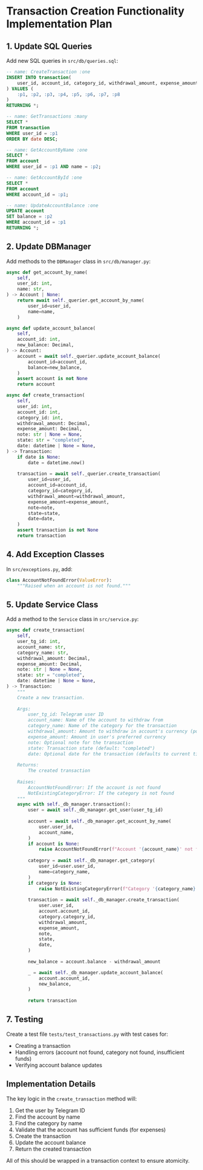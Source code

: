 # Transaction Creation Functionality Implementation Plan

## 1. Update SQL Queries

Add new SQL queries in `src/db/queries.sql`:

```sql
-- name: CreateTransaction :one
INSERT INTO transaction(
    user_id, account_id, category_id, withdrawal_amount, expense_amount, note, state, date
) VALUES (
    :p1, :p2, :p3, :p4, :p5, :p6, :p7, :p8
)
RETURNING *;

-- name: GetTransactions :many
SELECT *
FROM transaction
WHERE user_id = :p1
ORDER BY date DESC;

-- name: GetAccountByName :one
SELECT *
FROM account
WHERE user_id = :p1 AND name = :p2;

-- name: GetAccountById :one
SELECT *
FROM account
WHERE account_id = :p1;

-- name: UpdateAccountBalance :one
UPDATE account
SET balance = :p2
WHERE account_id = :p1
RETURNING *;
```

## 2. Update DBManager

Add methods to the `DBManager` class in `src/db/manager.py`:

```python
async def get_account_by_name(
    self,
    user_id: int,
    name: str,
) -> Account | None:
    return await self._querier.get_account_by_name(
        user_id=user_id,
        name=name,
    )

async def update_account_balance(
    self,
    account_id: int,
    new_balance: Decimal,
) -> Account:
    account = await self._querier.update_account_balance(
        account_id=account_id,
        balance=new_balance,
    )
    assert account is not None
    return account

async def create_transaction(
    self,
    user_id: int,
    account_id: int,
    category_id: int,
    withdrawal_amount: Decimal,
    expense_amount: Decimal,
    note: str | None = None,
    state: str = "completed",
    date: datetime | None = None,
) -> Transaction:
    if date is None:
        date = datetime.now()
    
    transaction = await self._querier.create_transaction(
        user_id=user_id,
        account_id=account_id,
        category_id=category_id,
        withdrawal_amount=withdrawal_amount,
        expense_amount=expense_amount,
        note=note,
        state=state,
        date=date,
    )
    assert transaction is not None
    return transaction
```

## 4. Add Exception Classes

In `src/exceptions.py`, add:

```python
class AccountNotFoundError(ValueError):
    """Raised when an account is not found."""
```

## 5. Update Service Class

Add a method to the `Service` class in `src/service.py`:

```python
async def create_transaction(
    self,
    user_tg_id: int,
    account_name: str,
    category_name: str,
    withdrawal_amount: Decimal,
    expense_amount: Decimal,
    note: str | None = None,
    state: str = "completed",
    date: datetime | None = None,
) -> Transaction:
    """
    Create a new transaction.
    
    Args:
        user_tg_id: Telegram user ID
        account_name: Name of the account to withdraw from
        category_name: Name of the category for the transaction
        withdrawal_amount: Amount to withdraw in account's currency (positive for expense, negative for income)
        expense_amount: Amount in user's preferred currency
        note: Optional note for the transaction
        state: Transaction state (default: "completed")
        date: Optional date for the transaction (defaults to current time)
        
    Returns:
        The created transaction
        
    Raises:
        AccountNotFoundError: If the account is not found
        NotExistingCategoryError: If the category is not found
    """
    async with self._db_manager.transaction():
        user = await self._db_manager.get_user(user_tg_id)
        
        account = await self._db_manager.get_account_by_name(
            user.user_id,
            account_name,
        )
        if account is None:
            raise AccountNotFoundError(f"Account '{account_name}' not found")
        
        category = await self._db_manager.get_category(
            user_id=user.user_id,
            name=category_name,
        )
        if category is None:
            raise NotExistingCategoryError(f"Category '{category_name}' not found")
        
        transaction = await self._db_manager.create_transaction(
            user.user_id,
            account.account_id,
            category.category_id,
            withdrawal_amount,
            expense_amount,
            note,
            state,
            date,
        )
        
        new_balance = account.balance - withdrawal_amount

        _ = await self._db_manager.update_account_balance(
            account.account_id,
            new_balance,
        )
        
        return transaction
```

## 7. Testing

Create a test file `tests/test_transactions.py` with test cases for:
- Creating a transaction
- Handling errors (account not found, category not found, insufficient funds)
- Verifying account balance updates

## Implementation Details

The key logic in the `create_transaction` method will:

1. Get the user by Telegram ID
2. Find the account by name
3. Find the category by name
4. Validate that the account has sufficient funds (for expenses)
5. Create the transaction
6. Update the account balance
7. Return the created transaction

All of this should be wrapped in a transaction context to ensure atomicity.
